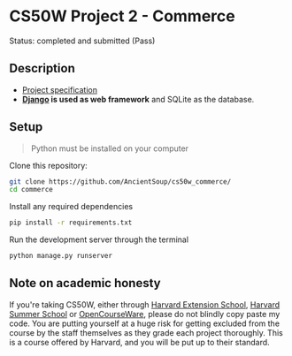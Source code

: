 # CS50W Project 2 - Commerce
Status: completed and submitted (Pass)
  
## Description
* [Project specification](https://cs50.harvard.edu/web/2020/projects/2/commerce/)
* **[Django](https://www.djangoproject.com) is used as web framework** and SQLite as the database.

## Setup 
> Python must be installed on your computer

Clone this repository:
```bash
git clone https://github.com/AncientSoup/cs50w_commerce/
cd commerce
```  
Install any required dependencies
```bash
pip install -r requirements.txt
```  
Run the development server through the terminal
```bash
python manage.py runserver
```

## Note on academic honesty
If you're taking CS50W, either through [Harvard Extension School](https://extension.harvard.edu/), [Harvard Summer School](https://summer.harvard.edu/) or [OpenCourseWare](https://cs50.harvard.edu/web/), please do not blindly copy paste my code. You are putting yourself at a huge risk for getting excluded from the course by the staff themselves as they grade each project thoroughly. This is a course offered by Harvard, and you will be put up to their standard.
